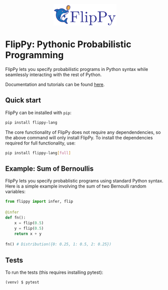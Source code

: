 <p align="center">
    <img src="https://raw.githubusercontent.com/codec-lab/flippy/refs/heads/main/flippy-wide.svg" alt="FlipPy Logo" width="200"/>
</p>

# FlipPy: Pythonic Probabilistic Programming

FlipPy lets you specify probabilistic programs in Python syntax
while seamlessly interacting with the rest of Python.

Documentation and tutorials can be found [here](https://codec-lab.github.io/flippy/flippy.html).

## Quick start

FlipPy can be installed with `pip`:

```bash
pip install flippy-lang
```

The core functionality of FlipPy does not require any dependendencies,
so the above command will only install FlipPy. To install the dependencies required
for full functionality, use:

```bash
pip install flippy-lang[full]
```

## Example: Sum of Bernoullis

FlipPy lets you specify probablistic programs using standard Python syntax.
Here is a simple example involving the sum of two Bernoulli random variables:

```python
from flippy import infer, flip

@infer
def fn():
    x = flip(0.5)
    y = flip(0.5)
    return x + y

fn() # Distribution({0: 0.25, 1: 0.5, 2: 0.25})
```

## Tests

To run the tests (this requires installing pytest):
```
(venv) $ pytest
```
